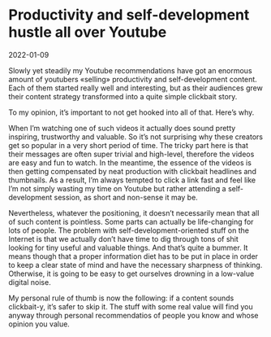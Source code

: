 # Productivity and self-development hustle all over Youtube

2022-01-09

Slowly yet steadily my Youtube recommendations have got an enormous amount of youtubers «selling» productivity and self-development content. Each of them started really well and interesting, but as their audiences grew their content strategy transformed into a quite simple clickbait story.

To my opinion, it’s important to not get hooked into all of that. Here’s why.

When I’m watching one of such videos it actually does sound pretty inspiring, trustworthy and valuable. So it’s not surprising why these creators get so popular in a very short period of time. The tricky part here is that their messages are often super trivial and high-level, therefore the videos are easy and fun to watch. In the meantime, the essence of the videos is then getting compensated by neat production with clickbait headlines and thumbnails. As a result, I’m always tempted to click a link fast and feel like I’m not simply wasting my time on Youtube but rather attending a self-development session, as short and non-sense it may be.

Nevertheless, whatever the positioning, it doesn’t necessarily mean that all of such content is pointless. Some parts can actually be life-changing for lots of people. The problem with self-development-oriented stuff on the Internet is that we actually don’t have time to dig through tons of shit looking for tiny useful and valuable things. And that’s quite a bummer. It means though that a proper information diet has to be put in place in order to keep a clear state of mind and have the necessary sharpness of thinking. Otherwise, it is going to be easy to get ourselves drowning in a low-value digital noise.

My personal rule of thumb is now the following: if a content sounds clickbait-y, it’s safer to skip it. The stuff with some real value will find you anyway through personal recommendatios of people you know and whose opinion you value.

